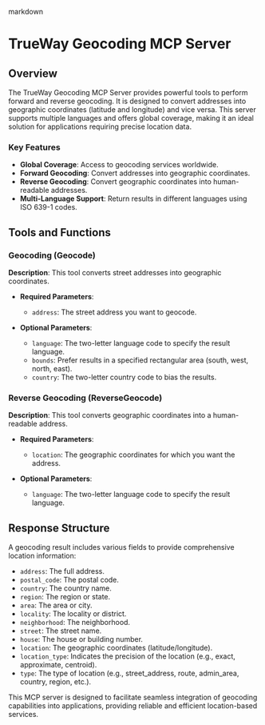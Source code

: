 markdown
# TrueWay Geocoding MCP Server

## Overview

The TrueWay Geocoding MCP Server provides powerful tools to perform forward and reverse geocoding. It is designed to convert addresses into geographic coordinates (latitude and longitude) and vice versa. This server supports multiple languages and offers global coverage, making it an ideal solution for applications requiring precise location data.

### Key Features

- **Global Coverage**: Access to geocoding services worldwide.
- **Forward Geocoding**: Convert addresses into geographic coordinates.
- **Reverse Geocoding**: Convert geographic coordinates into human-readable addresses.
- **Multi-Language Support**: Return results in different languages using ISO 639-1 codes.

## Tools and Functions

### Geocoding (Geocode)

**Description**: This tool converts street addresses into geographic coordinates.

- **Required Parameters**:
  - `address`: The street address you want to geocode.

- **Optional Parameters**:
  - `language`: The two-letter language code to specify the result language.
  - `bounds`: Prefer results in a specified rectangular area (south, west, north, east).
  - `country`: The two-letter country code to bias the results.

### Reverse Geocoding (ReverseGeocode)

**Description**: This tool converts geographic coordinates into a human-readable address.

- **Required Parameters**:
  - `location`: The geographic coordinates for which you want the address.

- **Optional Parameters**:
  - `language`: The two-letter language code to specify the result language.

## Response Structure

A geocoding result includes various fields to provide comprehensive location information:

- `address`: The full address.
- `postal_code`: The postal code.
- `country`: The country name.
- `region`: The region or state.
- `area`: The area or city.
- `locality`: The locality or district.
- `neighborhood`: The neighborhood.
- `street`: The street name.
- `house`: The house or building number.
- `location`: The geographic coordinates (latitude/longitude).
- `location_type`: Indicates the precision of the location (e.g., exact, approximate, centroid).
- `type`: The type of location (e.g., street_address, route, admin_area, country, region, etc.).

This MCP server is designed to facilitate seamless integration of geocoding capabilities into applications, providing reliable and efficient location-based services.